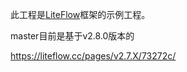 此工程是[LiteFlow](https://gitee.com/dromara/liteFlow)框架的示例工程。

master目前是基于v2.8.0版本的

https://liteflow.cc/pages/v2.7.X/73272c/

